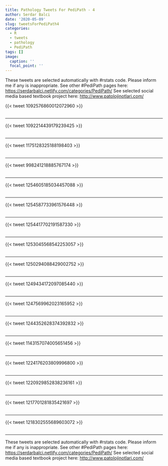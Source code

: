 ```yaml
---
title: Pathology Tweets For PediPath - 4
author: Serdar Balci
date: '2020-05-09'
slug: tweetsForPediPath4
categories:
  - R
  - tweets
  - pathology
  - PediPath
tags: []
image:
  caption: ''
  focal_point: ''
---
```



These tweets are selected automatically with #rstats code. Please inform me if any is inappropriate.
See other #PediPath pages here: https://serdarbalci.netlify.com/categories/PediPath/ 
See selected social media based textbook project here: http://www.patolojinotlari.com/

{{< tweet 1092576860012072960 >}}
<br>
<br>
<hr>
{{< tweet 1092214439179239425 >}}
<br>
<br>
<hr>
{{< tweet 1175128325188198403 >}}
<br>
<br>
<hr>
{{< tweet 998241218885767174 >}}
<br>
<br>
<hr>
{{< tweet 1254605185034457088 >}}
<br>
<br>
<hr>
{{< tweet 1254587733961576448 >}}
<br>
<br>
<hr>
{{< tweet 1254417702191587330 >}}
<br>
<br>
<hr>
{{< tweet 1253045568542253057 >}}
<br>
<br>
<hr>
{{< tweet 1250294088429002752 >}}
<br>
<br>
<hr>
{{< tweet 1249434172097085440 >}}
<br>
<br>
<hr>
{{< tweet 1247569962023165952 >}}
<br>
<br>
<hr>
{{< tweet 1244352628374392832 >}}
<br>
<br>
<hr>
{{< tweet 1143157074005651456 >}}
<br>
<br>
<hr>
{{< tweet 1224176203809996800 >}}
<br>
<br>
<hr>
{{< tweet 1220929852838236161 >}}
<br>
<br>
<hr>
{{< tweet 1217701281835421697 >}}
<br>
<br>
<hr>
{{< tweet 1218302555689603072 >}}
<br>
<br>
<hr>


These tweets are selected automatically with #rstats code. Please inform me if any is inappropriate.
See other #PediPath pages here: https://serdarbalci.netlify.com/categories/PediPath/ 
See selected social media based textbook project here: http://www.patolojinotlari.com/
